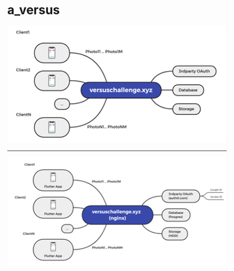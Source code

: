 # a_versus

![versus1](https://github.com/Turim/a_versus/blob/main/versus1.png?raw=true)

---

![versus2](https://github.com/Turim/a_versus/blob/main/versus2.png?raw=true)
